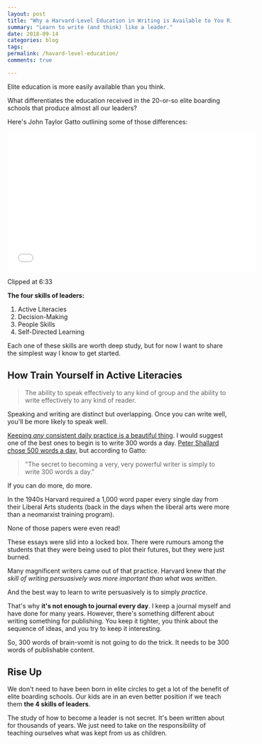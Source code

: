 ```yaml
---
layout: post
title: "Why a Harvard-Level Education in Writing is Available to You Right Now!"
summary: "Learn to write (and think) like a leader."
date: 2018-09-14
categories: blog
tags: 
permalink: /havard-level-education/
comments: true

---
```


Elite education is more easily available than you think. 

What differentiates the education received in the 20-or-so elite boarding schools that produce almost all our leaders? 

Here's John Taylor Gatto outlining some of those differences:

<iframe width="560" height="315" src="//www.youtube.com/embed/ql5m8YBiyWY?start=___&end=___" frameborder="0"> </iframe>

Clipped at 6:33

**The four skills of leaders:**
1. Active Literacies
2. Decision-Making
3. People Skills
4. Self-Directed Learning

Each one of these skills are worth deep study, but for now I want to share the simplest way I know to get started. 

## How Train Yourself in Active Literacies 
> The ability to speak effectively to any kind of group and the ability to write effectively to any kind of reader. 

Speaking and writing are distinct but overlapping. Once you can write well, you'll be more likely to speak well. 

[Keeping *any* consistent daily practice is a beautiful thing](https://jamesaltucher.com/2016/02/the-simple-daily-practice-and-how-it-saved-my-life/). I would suggest one of the best ones to begin is to write 300 words a day. [Peter Shallard chose 500 words a day](https://www.copyblogger.com/get-ideas/), but according to Gatto:

> "The secret to becoming a very, very powerful writer is simply to write 300 words a day."

If you can do more, do more. 

In the 1940s Harvard required a 1,000 word paper every single day from their Liberal Arts students (back in the days when the liberal arts were more than a neomarxist training program). 

None of those papers were even read! 

These essays were slid into a locked box. There were rumours among the students that they were being used to plot their futures, but they were just burned. 

Many magnificent writers came out of that practice. Harvard knew that *the skill of writing persuasively was more important than what was written*. 

And the best way to learn to write persuasively is to simply *practice*. 

That's why **it's not enough to journal every day**. I keep a journal myself and have done for many years. However, there's something different about writing something for publishing. You keep it tighter, you think about the sequence of ideas, and you try to keep it interesting. 

So, 300 words of brain-vomit is not going to do the trick. It needs to be 300 words of publishable content. 

## Rise Up
We don't need to have been born in elite circles to get a lot of the benefit of elite boarding schools. Our kids are in an even better position if we teach them **the 4 skills of leaders**. 

The study of how to become a leader is not secret. It's been written about for thousands of years. We just need to take on the responsibility of teaching ourselves what was kept from us as children. 
